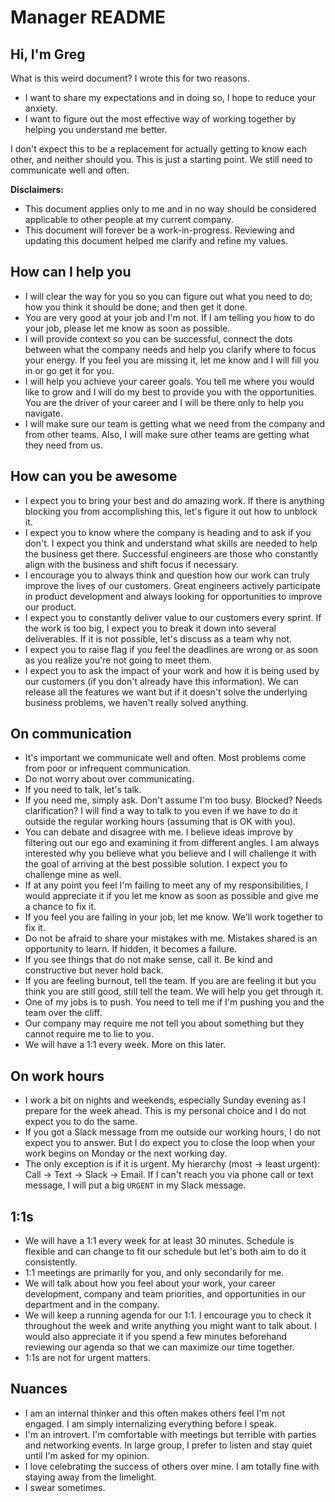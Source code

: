 # Manager README

## Hi, I'm Greg

What is this weird document? I wrote this for two reasons.

- I want to share my expectations and in doing so, I hope to reduce your anxiety.
- I want to figure out the most effective way of working together by helping you understand me better.

I don't expect this to be a replacement for actually getting to know each other, and neither should you. This is just a starting point. We still need to communicate well and often.

**Disclaimers:**

- This document applies only to me and in no way should be considered applicable to other people at my current company.
- This document will forever be a work-in-progress. Reviewing and updating this document helped me clarify and refine my values.

## How can I help you

- I will clear the way for you so you can figure out what you need to do; how you think it should be done; and then get it done.
- You are very good at your job and I'm not. If I am telling you how to do your job, please let me know as soon as possible.
- I will provide context so you can be successful, connect the dots between what the company needs and help you clarify where to focus your energy.  If you feel you are missing it, let me know and I will fill you in or go get it for you.
- I will help you achieve your career goals. You tell me where you would like to grow and I will do my best to provide you with the opportunities.  You are the driver of your career and I will be there only to help you navigate.
- I will make sure our team is getting what we need from the company and from other teams. Also, I will make sure other teams are getting what they need from us.

## How can you  be awesome

- I expect you to bring your best and do amazing work. If there is anything blocking you from accomplishing this, let's figure it out how to unblock it.
- I expect you to know where the company is heading and to ask if you don't. I expect you think and understand what skills are needed to help the business get there. Successful engineers are those who constantly align with the business and shift focus if necessary.
- I encourage you to always think and question how our work can truly improve the lives of our customers. Great engineers actively participate in product development and always looking for opportunities to improve our product.
- I expect you to constantly deliver value to our customers every sprint. If the work is too big, I expect you to break it down into several deliverables. If it is not possible, let's discuss as a team why not.
- I expect you to raise flag if you feel the deadlines are wrong or as soon as you realize you're not going to meet them.
- I expect you to ask the impact of your work and how it is being used by our customers (if you don't already have this information). We can release all the features we want but if it doesn't solve the underlying business problems, we haven't really solved anything.

## On communication

- It's important we communicate well and often. Most problems come from poor or infrequent communication.
- Do not worry about over communicating.
- If you need to talk, let's talk.
- If you need me, simply ask. Don't assume I'm too busy. Blocked? Needs clarification?  I will find a way to talk to you even if we have to do it outside the regular working hours (assuming that is OK with you).
- You can debate and disagree with me.  I believe ideas improve by filtering out our ego and examining it from different angles. I am always interested why you believe what you believe and I will challenge it with the goal of arriving at the best possible solution. I expect you to challenge mine as well.
- If at any point you feel I'm failing to meet any of my responsibilities, I would appreciate it if you let me know as soon as possible and give me a chance to fix it.
- If you feel you are failing in your job, let me know. We'll work together to fix it.
- Do not be afraid to share your mistakes with me. Mistakes shared is an opportunity to learn. If hidden, it becomes a failure.
- If you see things that do not make sense, call it. Be kind and constructive but never hold back.
- If you are feeling burnout, tell the team. If you are are feeling it but you think you are still good, still tell the team. We will help you get through it.
- One of my jobs is to push. You need to tell me if I'm pushing you and the team over the cliff.
- Our company may require me not tell you about something but they cannot require me to lie to you.
- We will have a 1:1 every week. More on this later.

## On work hours

- I work a bit on nights and weekends, especially Sunday evening as I prepare for the week ahead.  This is my personal choice and I do not expect you to do the same.
- If you got a Slack message from me outside our working hours, I do not expect you to answer.  But I do expect you to close the loop when your work begins on Monday or the next working day.
- The only exception is if it is urgent. My hierarchy (most → least urgent): Call → Text → Slack → Email. If I can't reach you via phone call or text message, I will put a big `URGENT` in my Slack message.

## 1:1s

- We will have a 1:1 every week for at least 30 minutes. Schedule is flexible and can change to fit our schedule but let's both aim to do it consistently.
- 1:1 meetings are primarily for you, and only secondarily for me.
- We will talk about how you feel about your work, your career development, company and team priorities, and opportunities in our department and in the company.
- We will keep a running agenda for our 1:1. I encourage you to check it throughout the week and write anything you might want to talk about. I would also appreciate it if you spend a few minutes beforehand reviewing our agenda so that we can maximize our time together.
- 1:1s are not for urgent matters.

## Nuances

- I am an internal thinker and this often makes others feel I'm not engaged. I am simply internalizing everything before I speak.
- I'm an introvert. I'm comfortable with meetings but terrible with parties and networking events. In large group, I prefer to listen and stay quiet until I'm asked for my opinion.
- I love celebrating the success of others over mine. I am totally fine with staying away from the limelight.
- I swear sometimes.
